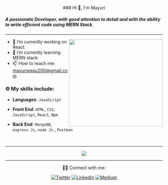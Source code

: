   <p align="center">  ### Hi 👋, I'm Mayuri

<!-- <img src="https://media4.giphy.com/media/PgnpGT8tJsWfNabS8d/giphy.gif" width="30">  -->

##### A passionate Developer, with good attention to detail and with the ability to write efficient code using MERN Stack.
   </p>
   
---
<img height="280" width="300" align="right" src="https://cdn.dribbble.com/users/2238041/screenshots/4763918/working.gif" />
<!-- <img align="right" alt="Coding" width="300" src="https://cdn.dribbble.com/users/2646423/screenshots/5507196/computer.gif"/> -->

 - 🔭 I’m currently working on React 
 - 🌱 I’m currently learning MERN stack 
 - 📫 How to reach me: mayuriwasu200@gmail.com
<!-- - ⚡ Fun fact: I love playing Chess even though i am noob in chess -->


### :gear: My skills include:

- **Languages**: `JavaScript`

- **Front End**: `HTML`, `CSS`,  `JavaScript`, `React`, `Npm`

- **Back End**:  `MongoDB`, `express Js`, `node Js` , `Postman`


<!--  - **Programming Profiles** :  [HackerRank](https://www.hackerrank.com/) , [LeetCode](https://leetcode.com/) -->
<br/>
  
---

<p align="center">
<img align="center" src="https://github-readme-stats.vercel.app/api/top-langs?username=mayuriwasu1&show_icons=true&locale=en&layout=compact&theme=tokyonight" />
</p>

---

       
  <p align="center">     
 👩‍💻 Connect with me:
  </p>
<p align="center" > <a href="https://twitter.com/sup_m_here" target="_blank"><img alt="Twitter" src="https://img.shields.io/badge/twitter-%231DA1F2.svg?&style=for-the-badge&logo=twitter&logoColor=white" /></a> <a href="https://www.linkedin.com/in/mayuri-wasu-b3b873194" target="_blank"><img alt="LinkedIn" src="https://img.shields.io/badge/linkedin-%230077B5.svg?&style=for-the-badge&logo=linkedin&logoColor=white" /></a> <a href="https://medium.com/@mayuriwasu2000" target="_blank"><img alt="Medium" src="https://img.shields.io/badge/medium-%2312100E.svg?&style=for-the-badge&logo=medium&logoColor=white" /></a> 
</p>
</p>


<!-- - 🔭 I’m currently working on ...  ✨
- 🌱 I’m currently learning ... React
- 💬 Ask me about ... 
- 📫 How to reach me: ... mayuriwasu200@gmail.com
- 😄 Pronouns: ...
- ⚡ Fun fact: ... -->
<!-- 🌱 I’m currently learning ... MERN stack 
<br/>
📫 How to reach me: ... mayuriwasu200@gmail.com -->

